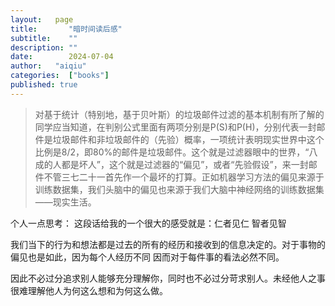 ```yaml
---
layout:   page
title:       "暗时间读后感"
subtitle:    ""
description: ""
date:        2024-07-04
author:   "aiqiu"
categories:  ["books"]
published: true
---
```


> 对基于统计（特别地，基于贝叶斯）的垃圾邮件过滤的基本机制有所了解的同学应当知道，在判别公式里面有两项分别是P(S)和P(H)，分别代表一封邮件是垃圾邮件和非垃圾邮件的（先验）概率，一项统计表明现实世界中这个比例是8/2，即80%的邮件是垃圾邮件。这个就是过滤器眼中的世界，“八成的人都是坏人”，这个就是过滤器的“偏见”，或者“先验假设”，来一封邮件不管三七二十一首先作一个最坏的打算。正如机器学习方法的偏见来源于训练数据集，我们头脑中的偏见也来源于我们大脑中神经网络的训练数据集——现实生活。

个人一点思考：
这段话给我的一个很大的感受就是：仁者见仁 智者见智

我们当下的行为和想法都是过去的所有的经历和接收到的信息决定的。对于事物的偏见也是如此，因为每个人经历不同 因而对于每件事的看法必然不同。

因此不必过分追求别人能够充分理解你，同时也不必过分苛求别人。未经他人之事 很难理解他人为何这么想和为何这么做。
